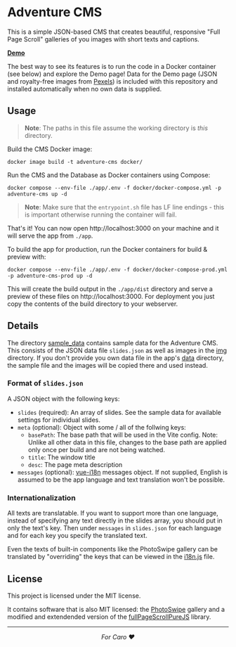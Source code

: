 # Adventure CMS

This is a simple JSON-based CMS that creates beautiful, responsive "Full Page Scroll" galleries of you images with short texts and captions.

**[Demo](https://tomladek.com/adventure/demo/)**

The best way to see its features is to run the code in a Docker container (see below) and explore the Demo page! Data for the Demo page (JSON and royalty-free images from [Pexels](https://www.pexels.com/)) is included with this repository and installed automatically when no own data is supplied.


## Usage

> **Note**: The paths in this file assume the working directory is *this* directory.

Build the CMS Docker image:
```
docker image build -t adventure-cms docker/
```


Run the CMS and the Database as Docker containers using Compose:
```
docker compose --env-file ./app/.env -f docker/docker-compose.yml -p adventure-cms up -d
```

> **Note**: Make sure that the `entrypoint.sh` file has LF line endings - this is important otherwise running the container will fail.


That's it! You can now open http://localhost:3000 on your machine and it will serve the app from `./app`.

To build the app for production, run the Docker containers for build & preview with:

```
docker compose --env-file ./app/.env -f docker/docker-compose-prod.yml -p adventure-cms-prod up -d
```

This will create the build output in the `./app/dist` directory and serve a preview of these files on http://localhost:3000. For deployment you just copy the contents of the build directory to your webserver.


## Details

The directory [sample_data](./app/sample_data/) contains sample data for the Adventure CMS. This consists of the JSON data file `slides.json` as well as images in the [img](./app/sample_data/img/) directory. If you don't provide you own data file in the app's [data](./app/src/assets/data/) directory, the sample file and the images will be copied there and used instead.

### Format of `slides.json`
A JSON object with the following keys:
* `slides` (required): An array of slides. See the sample data for available settings for individual slides.
* `meta` (optional): Object with some / all of the follwing keys:
    * `basePath`: The base path that will be used in the Vite config. Note: Unlike all other data in this file, changes to the base path are applied only once per build and are not being watched.
    * `title`: The window title
    * `desc`: The page meta description
* `messages` (optional): [vue-i18n](https://vue-i18n.intlify.dev/guide/essentials/syntax.html) messages object. If not supplied, English is assumed to be the app language and text translation won't be possible.

### Internationalization
All texts are translatable. If you want to support more than one language, instead of specifying any text directly in the slides array, you should put in only the text's key. Then under `messages` in `slides.json` for each language and for each key you specify the translated text.

Even the texts of built-in components like the PhotoSwipe gallery can be translated by "overriding" the keys that can be viewed in the [i18n.js](./app/src/i18n.js) file.


## License

This project is licensed under the MIT license.

It contains software that is also MIT licensed: the [PhotoSwipe](https://github.com/dimsemenov/PhotoSwipe) gallery and a modified and extendended version of the [fullPageScrollPureJS](https://github.com/amendoa/fullPageScrollPureJS) library.


----------
*<p align="center">For Caro ❤️</p>*
